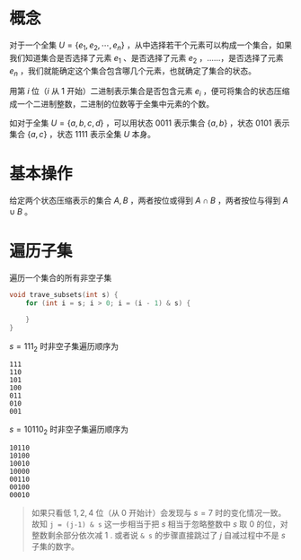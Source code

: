# 概念

对于一个全集 $U=\{e_1, e_2,\cdots,e_n\}$ ，从中选择若干个元素可以构成一个集合，如果我们知道集合是否选择了元素 $e_1$ 、是否选择了元素 $e_2$ ，……，是否选择了元素 $e_n$ ，我们就能确定这个集合包含哪几个元素，也就确定了集合的状态。

用第 $i$ 位（$i$ 从 $1$ 开始）二进制表示集合是否包含元素 $e_i$ ，便可将集合的状态压缩成一个二进制整数，二进制的位数等于全集中元素的个数。

如对于全集 $U=\{a,b,c,d\}$ ，可以用状态 0011 表示集合 $\{a,b\}$ ，状态 0101 表示集合 $\{a,c\}$ ，状态 1111 表示全集 $U$ 本身。

# 基本操作

给定两个状态压缩表示的集合 $A,B$ ，两者按位或得到 $A\cap B$ ，两者按位与得到 $A\cup B$ 。

# 遍历子集

遍历一个集合的所有非空子集

```cpp
void trave_subsets(int s) {
    for (int i = s; i > 0; i = (i - 1) & s) {

    }
}
```

$s=111_2$ 时非空子集遍历顺序为

```text
111
110
101
100
011
010
001
```

$s=10110_2$ 时非空子集遍历顺序为

```text
10110
10100
10010
10000
00110
00100
00010
```

> 如果只看低 $1,2,4$ 位（从 $0$ 开始计）会发现与 $s=7$ 时的变化情况一致。故知 `j = (j-1) & s` 这一步相当于把 $s$ 相当于忽略整数中 $s$ 取 $0$ 的位，对整数剩余部分依次减 $1$ . 或者说 `& s` 的步骤直接跳过了 $j$ 自减过程中不是 $s$ 子集的数字。
